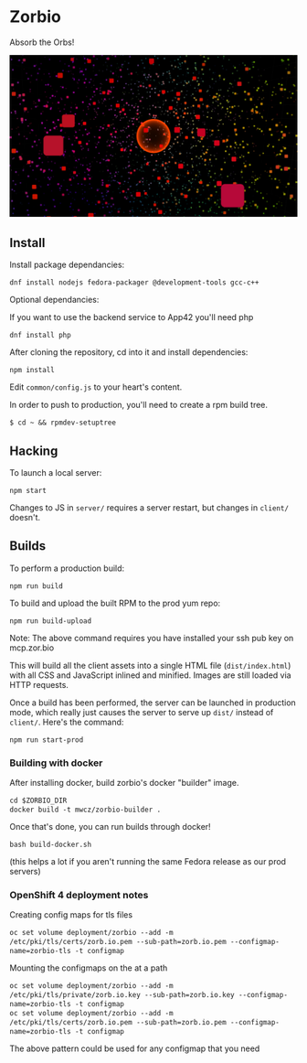 # Zorbio

Absorb the Orbs!

![Huge zorbio orb](./preview.png)

## Install

Install package dependancies:

    dnf install nodejs fedora-packager @development-tools gcc-c++
    
Optional dependancies:

If you want to use the backend service to App42 you'll need php

    dnf install php

After cloning the repository, cd into it and install dependencies:

    npm install

Edit `common/config.js` to your heart's content.

In order to push to production, you'll need to create a rpm build tree.

    $ cd ~ && rpmdev-setuptree

## Hacking

To launch a local server:

    npm start

Changes to JS in `server/` requires a server restart, but changes in `client/`
doesn't.

## Builds

To perform a production build:

    npm run build

To build and upload the built RPM to the prod yum repo:

    npm run build-upload

Note: The above command requires you have installed your ssh pub key on mcp.zor.bio

This will build all the client assets into a single HTML file
(`dist/index.html`) with all CSS and JavaScript inlined and minified.  Images
are still loaded via HTTP requests.

Once a build has been performed, the server can be launched in production mode,
which really just causes the server to serve up `dist/` instead of `client/`.
Here's the command:

    npm run start-prod

### Building with docker

After installing docker, build zorbio's docker "builder" image.

    cd $ZORBIO_DIR
    docker build -t mwcz/zorbio-builder .

Once that's done, you can run builds through docker!

    bash build-docker.sh

(this helps a lot if you aren't running the same Fedora release as our prod
servers)

### OpenShift 4 deployment notes

Creating config maps for tls files

    oc set volume deployment/zorbio --add -m /etc/pki/tls/certs/zorb.io.pem --sub-path=zorb.io.pem --configmap-name=zorbio-tls -t configmap
    
Mounting the configmaps on the at a path

    oc set volume deployment/zorbio --add -m /etc/pki/tls/private/zorb.io.key --sub-path=zorb.io.key --configmap-name=zorbio-tls -t configmap
    oc set volume deployment/zorbio --add -m /etc/pki/tls/certs/zorb.io.pem --sub-path=zorb.io.pem --configmap-name=zorbio-tls -t configmap    
    
The above pattern could be used for any configmap that you need


